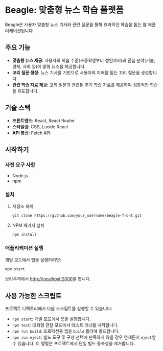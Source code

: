 # Beagle: 맞춤형 뉴스 학습 플랫폼

Beagle은 사용자 맞춤형 뉴스 기사와 관련 질문을 통해 효과적인 학습을 돕는 웹 애플리케이션입니다.

## 주요 기능

*   **맞춤형 뉴스 제공:** 사용자의 학습 수준(초등학생부터 성인까지)과 관심 분야(기술, 경제, 사회 등)에 맞춰 뉴스를 제공합니다.
*   **꼬리 질문 생성:** 뉴스 기사를 기반으로 사용자의 이해를 돕는 꼬리 질문을 생성합니다.
*   **관련 학습 자료 제공:** 꼬리 질문과 관련된 추가 학습 자료를 제공하여 심층적인 학습을 유도합니다.

## 기술 스택

*   **프론트엔드:** React, React Router
*   **스타일링:** CSS, Lucide React
*   **API 통신:** Fetch API

## 시작하기

### 사전 요구 사항

*   Node.js
*   npm

### 설치

1.  저장소 복제
    ```sh
    git clone https://github.com/your_username/beagle-front.git
    ```
2.  NPM 패키지 설치
    ```sh
    npm install
    ```

### 애플리케이션 실행

개발 모드에서 앱을 실행하려면:
```sh
npm start
```
브라우저에서 [http://localhost:3000](http://localhost:3000)을 엽니다.

## 사용 가능한 스크립트

프로젝트 디렉토리에서 다음 스크립트를 실행할 수 있습니다:

*   `npm start`: 개발 모드에서 앱을 실행합니다.
*   `npm test`: 대화형 관찰 모드에서 테스트 러너를 시작합니다.
*   `npm run build`: 프로덕션용 앱을 `build` 폴더에 빌드합니다.
*   `npm run eject`: 빌드 도구 및 구성 선택에 만족하지 않을 경우 언제든지 `eject`할 수 있습니다. 이 명령은 프로젝트에서 단일 빌드 종속성을 제거합니다.